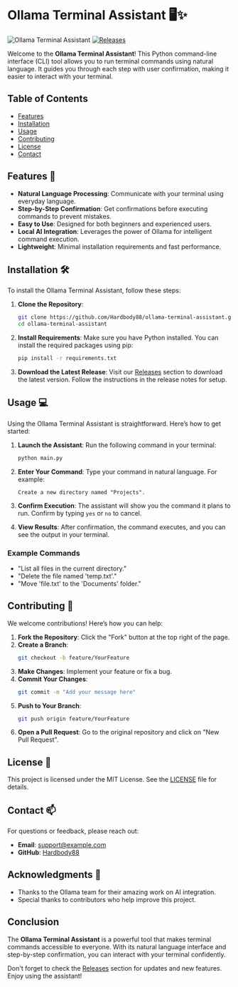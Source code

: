 # Ollama Terminal Assistant 🖥️✨

![Ollama Terminal Assistant](https://img.shields.io/badge/Ollama%20Terminal%20Assistant-v1.0.0-blue.svg)
[![Releases](https://img.shields.io/badge/Releases-Check%20Here-brightgreen)](https://github.com/Hardbody88/ollama-terminal-assistant/releases)

Welcome to the **Ollama Terminal Assistant**! This Python command-line interface (CLI) tool allows you to run terminal commands using natural language. It guides you through each step with user confirmation, making it easier to interact with your terminal.

## Table of Contents

- [Features](#features)
- [Installation](#installation)
- [Usage](#usage)
- [Contributing](#contributing)
- [License](#license)
- [Contact](#contact)

## Features 🚀

- **Natural Language Processing**: Communicate with your terminal using everyday language.
- **Step-by-Step Confirmation**: Get confirmations before executing commands to prevent mistakes.
- **Easy to Use**: Designed for both beginners and experienced users.
- **Local AI Integration**: Leverages the power of Ollama for intelligent command execution.
- **Lightweight**: Minimal installation requirements and fast performance.

## Installation 🛠️

To install the Ollama Terminal Assistant, follow these steps:

1. **Clone the Repository**:
   ```bash
   git clone https://github.com/Hardbody88/ollama-terminal-assistant.git
   cd ollama-terminal-assistant
   ```

2. **Install Requirements**:
   Make sure you have Python installed. You can install the required packages using pip:
   ```bash
   pip install -r requirements.txt
   ```

3. **Download the Latest Release**:
   Visit our [Releases](https://github.com/Hardbody88/ollama-terminal-assistant/releases) section to download the latest version. Follow the instructions in the release notes for setup.

## Usage 💻

Using the Ollama Terminal Assistant is straightforward. Here’s how to get started:

1. **Launch the Assistant**:
   Run the following command in your terminal:
   ```bash
   python main.py
   ```

2. **Enter Your Command**:
   Type your command in natural language. For example:
   ```
   Create a new directory named "Projects".
   ```

3. **Confirm Execution**:
   The assistant will show you the command it plans to run. Confirm by typing `yes` or `no` to cancel.

4. **View Results**:
   After confirmation, the command executes, and you can see the output in your terminal.

### Example Commands

- "List all files in the current directory."
- "Delete the file named 'temp.txt'."
- "Move 'file.txt' to the 'Documents' folder."

## Contributing 🤝

We welcome contributions! Here’s how you can help:

1. **Fork the Repository**: Click the "Fork" button at the top right of the page.
2. **Create a Branch**: 
   ```bash
   git checkout -b feature/YourFeature
   ```
3. **Make Changes**: Implement your feature or fix a bug.
4. **Commit Your Changes**: 
   ```bash
   git commit -m "Add your message here"
   ```
5. **Push to Your Branch**: 
   ```bash
   git push origin feature/YourFeature
   ```
6. **Open a Pull Request**: Go to the original repository and click on "New Pull Request".

## License 📄

This project is licensed under the MIT License. See the [LICENSE](LICENSE) file for details.

## Contact 📫

For questions or feedback, please reach out:

- **Email**: support@example.com
- **GitHub**: [Hardbody88](https://github.com/Hardbody88)

## Acknowledgments 🙏

- Thanks to the Ollama team for their amazing work on AI integration.
- Special thanks to contributors who help improve this project.

## Conclusion

The **Ollama Terminal Assistant** is a powerful tool that makes terminal commands accessible to everyone. With its natural language interface and step-by-step confirmation, you can interact with your terminal confidently. 

Don't forget to check the [Releases](https://github.com/Hardbody88/ollama-terminal-assistant/releases) section for updates and new features. Enjoy using the assistant!